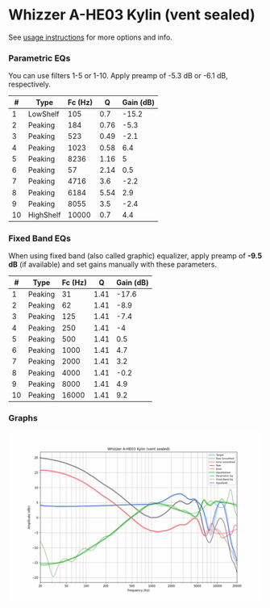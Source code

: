 # Whizzer A-HE03 Kylin (vent sealed)
See [usage instructions](https://github.com/jaakkopasanen/AutoEq#usage) for more options and info.

### Parametric EQs
You can use filters 1-5 or 1-10. Apply preamp of -5.3 dB or -6.1 dB, respectively.

|   # | Type      |   Fc (Hz) |    Q |   Gain (dB) |
|-----|-----------|-----------|------|-------------|
|   1 | LowShelf  |       105 | 0.7  |       -15.2 |
|   2 | Peaking   |       184 | 0.76 |        -5.3 |
|   3 | Peaking   |       523 | 0.49 |        -2.1 |
|   4 | Peaking   |      1023 | 0.58 |         6.4 |
|   5 | Peaking   |      8236 | 1.16 |         5   |
|   6 | Peaking   |        57 | 2.14 |         0.5 |
|   7 | Peaking   |      4716 | 3.6  |        -2.2 |
|   8 | Peaking   |      6184 | 5.54 |         2.9 |
|   9 | Peaking   |      8055 | 3.5  |        -2.4 |
|  10 | HighShelf |     10000 | 0.7  |         4.4 |

### Fixed Band EQs
When using fixed band (also called graphic) equalizer, apply preamp of **-9.5 dB** (if available) and set gains manually with these parameters.

|   # | Type    |   Fc (Hz) |    Q |   Gain (dB) |
|-----|---------|-----------|------|-------------|
|   1 | Peaking |        31 | 1.41 |       -17.6 |
|   2 | Peaking |        62 | 1.41 |        -8.9 |
|   3 | Peaking |       125 | 1.41 |        -7.4 |
|   4 | Peaking |       250 | 1.41 |        -4   |
|   5 | Peaking |       500 | 1.41 |         0.5 |
|   6 | Peaking |      1000 | 1.41 |         4.7 |
|   7 | Peaking |      2000 | 1.41 |         3.2 |
|   8 | Peaking |      4000 | 1.41 |        -0.2 |
|   9 | Peaking |      8000 | 1.41 |         4.9 |
|  10 | Peaking |     16000 | 1.41 |         9.2 |

### Graphs
![](./Whizzer%20A-HE03%20Kylin%20(vent%20sealed).png)
